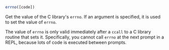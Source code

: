 ```julia
errno([code])
```

Get the value of the C library's `errno`. If an argument is specified, it is used to set the value of `errno`.

The value of `errno` is only valid immediately after a `ccall` to a C library routine that sets it. Specifically, you cannot call `errno` at the next prompt in a REPL, because lots of code is executed between prompts.
